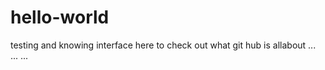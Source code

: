 # hello-world
testing and knowing interface
here to check out what git hub is allabout 
...
...
...

